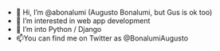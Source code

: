 - 👋 Hi, I’m @abonalumi (Augusto Bonalumi, but Gus is ok too)
- 👀 I’m interested in web app development
- 🌱 I’m into Python / Django
- 📫You can find me on Twitter as @BonalumiAugusto
